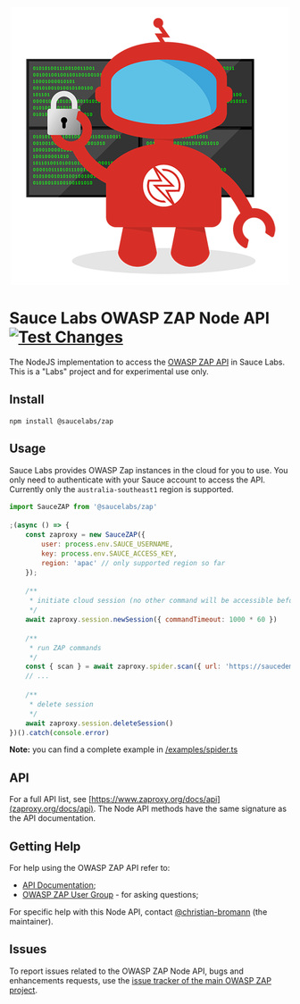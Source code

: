 <p align="center">
    <img src="./.github/assets/saucebot-infosec.png" alt="Saucebot Infosec" />
</p>

# Sauce Labs OWASP ZAP Node API [![Test Changes](https://github.com/saucelabs/node-zap/actions/workflows/test.yml/badge.svg)](https://github.com/saucelabs/node-zap/actions/workflows/test.yml)

The NodeJS implementation to access the [OWASP ZAP API](https://github.com/zaproxy/zaproxy/wiki/ApiDetails) in Sauce Labs. This is a "Labs" project and for experimental use only.

## Install

```
npm install @saucelabs/zap
```

## Usage

Sauce Labs provides OWASP Zap instances in the cloud for you to use. You only need to authenticate with your Sauce account to access the API. Currently only the `australia-southeast1` region is supported.

```js
import SauceZAP from '@saucelabs/zap'

;(async () => {
    const zaproxy = new SauceZAP({
        user: process.env.SAUCE_USERNAME,
        key: process.env.SAUCE_ACCESS_KEY,
        region: 'apac' // only supported region so far
    });

    /**
     * initiate cloud session (no other command will be accessible before)
     */
    await zaproxy.session.newSession({ commandTimeout: 1000 * 60 })

    /**
     * run ZAP commands
     */
    const { scan } = await zaproxy.spider.scan({ url: 'https://saucedemo.com' })
    // ...

    /**
     * delete session
     */
    await zaproxy.session.deleteSession()
})().catch(console.error)
```

__Note:__ you can find a complete example in [/examples/spider.ts](https://github.com/saucelabs/node-zap/blob/main/example/spider.ts)

## API

For a full API list, see [https://www.zaproxy.org/docs/api](zaproxy.org/docs/api). The Node API methods have the same signature as the API documentation.

## Getting Help

For help using the OWASP ZAP API refer to:

  * [API Documentation](https://www.zaproxy.org/docs/api/);
  * [OWASP ZAP User Group](https://groups.google.com/group/zaproxy-users) - for asking questions;

For specific help with this Node API, contact [@christian-bromann](https://github.com/christian-bromann) (the maintainer).

## Issues

To report issues related to the OWASP ZAP Node API, bugs and enhancements requests, use the [issue tracker of the main OWASP ZAP project](https://github.com/saucelabs/node-zap/issues).
